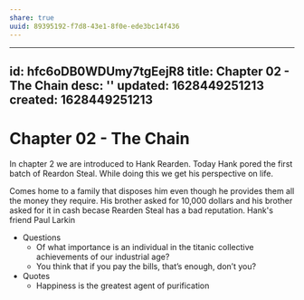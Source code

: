 ```yaml
---
share: true
uuid: 89395192-f7d8-43e1-8f0e-ede3bc14f436
---
```

---
id: hfc6oDB0WDUmy7tgEejR8
title: Chapter 02 - The Chain
desc: ''
updated: 1628449251213
created: 1628449251213
---
# Chapter 02 - The Chain
In chapter 2 we are introduced to Hank Rearden. Today Hank pored the first batch of Reardon Steal. While doing this we get his perspective on life. 

Comes home to a family that disposes him even though he provides them all the money they require. His brother asked for 10,000 dollars and his brother asked for it in cash becase Rearden Steal has a bad reputation. Hank's friend Paul Larkin

*   Questions
    *   Of what importance is an individual in the titanic collective achievements of our industrial age?
    *   You think that if you pay the bills, that’s enough, don’t you?
*   Quotes
    *   Happiness is the greatest agent of purification
